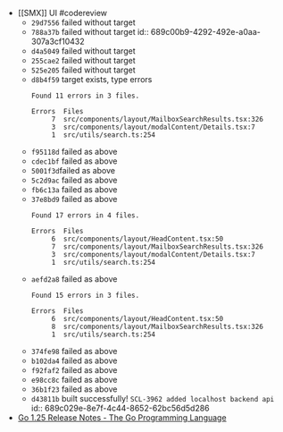 - [[SMX]] UI #codereview
	- `29d7556` failed without target
	- `788a37b` failed without target
	  id:: 689c00b9-4292-492e-a0aa-307a3cf10432
	- `d4a5049` failed without target
	- `255cae2` failed without target
	- `525e205` failed without target
	- `d8b4f59` target exists, type errors
	  ```
	  Found 11 errors in 3 files.
	  
	  Errors  Files
	       7  src/components/layout/MailboxSearchResults.tsx:326
	       3  src/components/layout/modalContent/Details.tsx:7
	       1  src/utils/search.ts:254
	  ```
	- `f95118d` failed as above
	- `cdec1bf` failed as above
	- `5001f3d`failed as above
	- `5c2d9ac` failed as above
	- `fb6c13a` failed as above
	- `37e8bd9` failed as above
	  ```
	  Found 17 errors in 4 files.
	  
	  Errors  Files
	       6  src/components/layout/HeadContent.tsx:50
	       7  src/components/layout/MailboxSearchResults.tsx:326
	       3  src/components/layout/modalContent/Details.tsx:7
	       1  src/utils/search.ts:254
	  ```
	- `aefd2a8` failed as above
	  ```
	  Found 15 errors in 3 files.
	  
	  Errors  Files
	       6  src/components/layout/HeadContent.tsx:50
	       8  src/components/layout/MailboxSearchResults.tsx:326
	       1  src/utils/search.ts:254
	  ```
	- `374fe98` failed as above
	- `b102da4` failed as above
	- `f92faf2` failed as above
	- `e98cc8c` failed as above
	- `36b1f23` failed as above
	- `d43811b` built successfully! `SCL-3962 added localhost backend api`
	  id:: 689c029e-8e7f-4c44-8652-62bc56d5d286
- [Go 1.25 Release Notes - The Go Programming Language](https://go.dev/doc/go1.25)